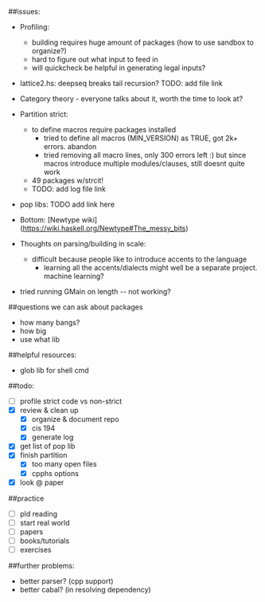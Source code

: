##issues: 

- Profiling: 
  - building requires huge amount of packages (how to use sandbox to organize?)
  - hard to figure out what input to feed in
  - will quickcheck be helpful in generating legal inputs?

- lattice2.hs: deepseq breaks tail recursion? TODO: add file link

- Category theory - everyone talks about it, worth the time to look at?

- Partition strict: 
  - to define macros require packages installed
    - tried to define all macros (MIN_VERSION) as TRUE, got 2k+ errors. abandon
    - tried removing all macro lines, only 300 errors left :) but since macros introduce multiple modules/clauses, still doesnt quite work
  - 49 packages w/strcit!
  - TODO: add log file link

 - pop libs: TODO add link here

- Bottom: [Newtype wiki] (https://wiki.haskell.org/Newtype#The_messy_bits)

- Thoughts on parsing/building in scale: 
  - difficult because people like to introduce accents to the language
    - learning all the accents/dialects might well be a separate project. machine learning?

- tried running GMain on length -- not working?

##questions we can ask about packages
- how many bangs?
- how big
- use what lib

##helpful resources:
- glob lib for shell cmd

##todo: 
- [ ] profile strict code vs non-strict
- [x] review & clean up
  - [x] organize & document repo
  - [x] cis 194
  - [x] generate log
- [x] get list of pop lib
- [x] finish partition
  - [x] too many open files
  - [x] cpphs options
- [x] look @ paper

##practice
- [ ] pld reading
- [ ] start real world
- [ ] papers
- [ ] books/tutorials
- [ ] exercises

##further problems:
- better parser? (cpp support)
- better cabal? (in resolving dependency)
